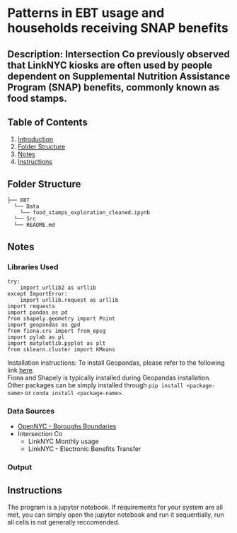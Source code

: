 # Patterns in EBT usage and households receiving SNAP benefits 
## Description: Intersection Co previously observed that LinkNYC kiosks are often used by people dependent on Supplemental Nutrition Assistance Program (SNAP) benefits, commonly known as food stamps.

## Table of Contents
1. [Introduction](README.md#Problem)
1. [Folder Structure](README.md#Folder_Structure)
1. [Notes](README.md#Notes)
1. [Instructions](README.md#Instructions)

## Folder Structure
```
├── EBT
  └── Data
    └── food_stamps_exploration_cleaned.ipynb
  └── Src
  └── README.md
```
## Notes
### Libraries Used
```
try:
    import urllib2 as urllib
except ImportError:
    import urllib.request as urllib
import requests 
import pandas as pd
from shapely.geometry import Point
import geopandas as gpd
from fiona.crs import from_epsg
import pylab as pl
import matplotlib.pyplot as plt
from sklearn.cluster import KMeans
```
Installation instructions:
To install Geopandas, please refer to the following link [here](http://geopandas.org/install.html "Geopandas Installation Guide").  
Fiona and Shapely is typically installed during Geopandas installation.  
Other packages can be simply installed through `pip install <package-name>` or `conda install <package-name>`.

### Data Sources
- [OpenNYC - Boroughs Boundaries](https://data.cityofnewyork.us/Housing-Development/Public-Use-Microdata-Areas-PUMA-/cwiz-gcty)
- Intersection Co
  - LinkNYC Monthly usage
  - LinkNYC - Electronic Benefits Transfer


### Output

## Instructions
The program is a jupyter notebook. If requirements for your system are all met, you can simply open the jupyter notebook and run it sequentially, run all cells is not generally reccomended.  
